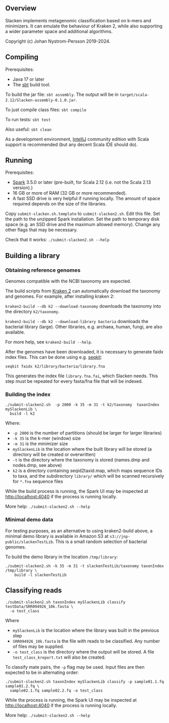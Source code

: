 ## Overview

Slacken implements metagenomic classification based on k-mers and minimizers. It can emulate the behaviour of 
Kraken 2, while also supporting a wider parameter space and additional algorithms.

Copyright (c) Johan Nystrom-Persson 2019-2024.

## Compiling

Prerequisites:

* Java 17 or later
* The [sbt](https://www.scala-sbt.org/) build tool.

To build the jar file: `sbt assembly`. The output will be in `target/scala-2.12/Slacken-assembly-0.1.0.jar`.

To just compile class files: `sbt compile`

To run tests: `sbt test`

Also useful: `sbt clean`

As a development environment, [IntelliJ](https://www.jetbrains.com/idea/) community edition with Scala support is 
recommended (but any decent Scala IDE should do).

## Running

Prerequisites: 
* [Spark](https://spark.apache.org/downloads.html) 3.5.0 or later (pre-built, for Scala 2.12 (i.e. not the Scala 2.13 version).) 
* 16 GB or more of RAM (32 GB or more recommended).
* A fast SSD drive is very helpful if running locally. The amount of space required depends on the size of the libraries.

Copy `submit-slacken.sh.template` to `submit-slacken2.sh`. Edit this file. Set the path to the unzipped Spark installation.
Set the path to temporary disk space (e.g. an SSD drive and the maximum allowed memory). 
Change any other flags that may be necessary.

Check that it works: 
`./submit-slacken2.sh --help`

## Building a library

### Obtaining reference genomes

Genomes compatible with the NCBI taxonomy are expected.

The build scripts from [Kraken 2](https://github.com/DerrickWood/kraken2) can automatically download the taxonomy and 
genomes. For example, after installing kraken 2:

`kraken2-build --db k2 --download-taxonomy` downloads the taxonomy into the directory `k2/taxonomy`.

`kraken2-build --db k2 --download-library bacteria` downloads the bacterial library (large). Other libraries, e.g. 
archaea, human, fungi, are also available.

For more help, see `kraken2-build --help`.

After the genomes have been downloaded, it is necessary to generate faidx index files. This can be done using e.g.
[seqkit](https://bioinf.shenwei.me/seqkit/):

`seqkit faidx k2/library/bacteria/library.fna`

This generates the index file `library.fna.fai`, which Slacken needs. This step must be repeated for every fasta/fna file
that will be indexed.

### Building the index

```
./submit-slacken2.sh  -p 2000 -k 35 -m 31 -t k2/taxonomy  taxonIndex mySlackenLib \
  build -l k2 
```

Where: 
* `-p 2000` is the number of partitions (should be larger for larger libraries)
* `-k 35` is the k-mer (window) size
* `-m 31` is the minimizer size
* `mySlackenLib` is the location where the built library will be stored (a directory will be created or overwritten)
* `-t` is the directory where the taxonomy is stored (names.dmp and nodes.dmp, see above)
* `k2` is a directory containing seqid2taxid.map, which maps sequence IDs to taxa, and the subdirectory 
  `library/` which will be scanned recursively for `*.fna` sequence files

While the build process is running, the Spark UI may be inspected at [http://localhost:4040](http://localhost:4040) if the process is running 
locally.

More help: `./submit-slacken2.sh --help`

### Minimal demo data

For testing purposes, as an alternative to using kraken2-build above, a minimal demo library is available in Amazon S3 at `s3://jnp-public/slackenTestLib`.
This is a small random selection of bacterial genomes.

To build the demo library in the location `/tmp/library`:

```
./submit-slacken2.sh -k 35 -m 31 -t slackenTestLib/taxonomy taxonIndex /tmp/library \                                     
    build -l slackenTestLib 
```

## Classifying reads


```
./submit-slacken2.sh taxonIndex mySlackenLib classify testData/SRR094926_10k.fasta \
  -o test_class
```

Where

* `mySlackenLib` is the location where the library was built in the previous step
* `SRR094926_10k.fasta` is the file with reads to be classified. Any number of files may be supplied.
* `-o test_class` is the directory where the output will be stored. A file `test_class_kreport.txt` will also be created.

To classify mate pairs, the `-p` flag may be used. Input files are then expected to be in alternating order:

```
./submit-slacken2.sh taxonIndex mySlackenLib classify -p sample01.1.fq sample01.2.fq \
  sample02.1.fq sample02.2.fq -o test_class
```

While the process is running, the Spark UI may be inspected at [http://localhost:4040](http://localhost:4040) if the process is running
locally.

More help: `./submit-slacken2.sh --help`

